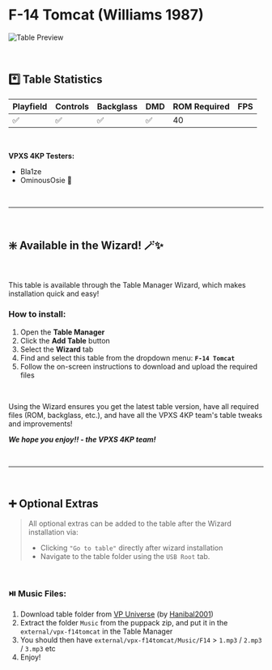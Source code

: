 # F-14 Tomcat (Williams 1987)

![Table Preview](../../images/vpx-f14tomcat.png)

<br>

## *️⃣  Table Statistics

| Playfield | Controls | Backglass | DMD | ROM Required | FPS | 
|-----------|----------|-----------|-----|--------------|-----|
| :white_check_mark: | :white_check_mark: | :white_check_mark: | :white_check_mark: | 40 |

<br>

**VPXS 4KP Testers:**
  - Bla1ze
  - OminousOsie 🌸

<br>

---

<br>

## ❇️ Available in the Wizard! 🪄✨

<br>

This table is available through the Table Manager Wizard, which makes installation quick and easy!

### How to install:

1.  Open the **Table Manager**
2.  Click the **Add Table** button
3.  Select the **Wizard** tab
4.  Find and select this table from the dropdown menu: **`F-14 Tomcat`**
5.  Follow the on-screen instructions to download and upload the required files

<br>

Using the Wizard ensures you get the latest table version, have all required files (ROM, backglass, etc.), and have all the VPXS 4KP team's table tweaks and improvements!

__*We hope you enjoy!!   - the VPXS 4KP team!*__

<br>

---

<br>

## ➕ Optional Extras

> All optional extras can be added to the table after the Wizard installation via: 
> -  Clicking `"Go to table"` directly after wizard installation
> -  Navigate to the table folder using the `USB Root` tab.

<br>

### ⏯️ Music Files:

1.  Download table folder from [VP Universe](https://vpuniverse.com/files/file/18690-f-14-tomcat-williams-1987-hanibals-4k-mod/) (by [Hanibal2001](https://vpuniverse.com/profile/872-hanibal2001/))
2.  Extract the folder `Music` from the puppack zip, and put it in the `external/vpx-f14tomcat` in the Table Manager
3.  You should then have `external/vpx-f14tomcat/Music/F14` > `1.mp3` / `2.mp3` / `3.mp3`  etc
4.  Enjoy!


<br>
<br>
<br>
<br>
<br>
